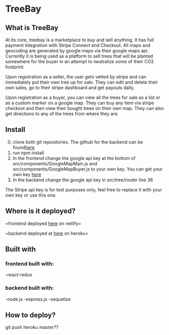 # TreeBay

## What is TreeBay
At its core, treebay is a marketplace to buy and sell anything. It has full payment integration with Stripe Connect and Checkout. All maps and geocoding are generated by google maps via their google maps api. Currently it is being used as a platform to sell trees that will be planted somewhere for the buyer in an attempt to neutralize some of their CO2 footprint. 

Upon registration as a seller, the user gets vetted by stripe and can immediately put their own tree up for sale. They can edit and delete their own sales, go to their stripe dashboard and get payouts daily. 

Upon registration as a buyer, you can view all the trees for sale as a list or as a custom marker on a google map. They can buy any item via stripe checkout and then view their bought trees on their own map. They can also get directions to any of the trees from where they are. 

## Install 
0. clone both git repositories. The github for the backend can be found[here](https://github.com/lottenoorlander/treebay-server) 
1. run npm install
2. In the frontend change the google api key at the bottom of src/components/GoogleMapMain.js and src/components/GoogleMapBuyer.js to your own key. You can get your own key [here](https://developers.google.com/maps/documentation/javascript/get-api-key)
3. In the backend change the google api key in src/tree/router line 36

The Stripe api key is for test purposes only, feel free to replace it with your own key or use this one.  

## Where is it deployed?
=frontend deployed [here](https://competent-fermi-36d257.netlify.com) on netlify=

=backend deployed at [here](https://blooming-cliffs-31508.herokuapp.com) on heroku=

## Built with
### frontend built with:
-react-redux

### backend built with:
-node.js
-express.js
-sequelize

## How to deploy?
git push heroku master??
